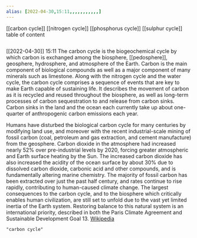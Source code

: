 ```yaml
---
alias: [2022-04-30,15:11,,,,,,,,,,,]
---
```

[[carbon cycle]] [[nitrogen cycle]] [[phosphorus cycle]] [[sulphur cycle]]
table of content
```toc
```

[[2022-04-30]] 15:11
The carbon cycle is the biogeochemical cycle by which carbon is exchanged among the biosphere, [[pedosphere]], geosphere, hydrosphere, and atmosphere of the Earth. Carbon is the main component of biological compounds as well as a major component of many minerals such as limestone. Along with the nitrogen cycle and the water cycle, the carbon cycle comprises a sequence of events that are key to make Earth capable of sustaining life. It describes the movement of carbon as it is recycled and reused throughout the biosphere, as well as long-term processes of carbon sequestration to and release from carbon sinks. Carbon sinks in the land and the ocean each currently take up about one-quarter of anthropogenic carbon emissions each year.

Humans have disturbed the biological carbon cycle for many centuries by modifying land use, and moreover with the recent industrial-scale mining of fossil carbon (coal, petroleum and gas extraction, and cement manufacture) from the geosphere. Carbon dioxide in the atmosphere had increased nearly 52% over pre-industrial levels by 2020, forcing greater atmospheric and Earth surface heating by the Sun. The increased carbon dioxide has also increased the acidity of the ocean surface by about 30% due to dissolved carbon dioxide, carbonic acid and other compounds, and is fundamentally altering marine chemistry.  The majority of fossil carbon has been extracted over just the past half century, and rates continue to rise rapidly, contributing to human-caused climate change.  The largest consequences to the carbon cycle, and to the biosphere which critically enables human civilization, are still set to unfold due to the vast yet limited inertia of the Earth system. Restoring balance to this natural system is an international priority, described in both the Paris Climate Agreement and Sustainable Development Goal 13.
[Wikipedia](https://en.wikipedia.org/wiki/Carbon%20cycle)
```query
"carbon cycle"
```